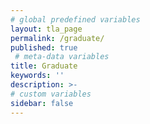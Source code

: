 ```yaml
---
# global predefined variables
layout: tla_page
permalink: /graduate/
published: true
 # meta-data variables
title: Graduate
keywords: ''
description: >-
# custom variables
sidebar: false
---
```

